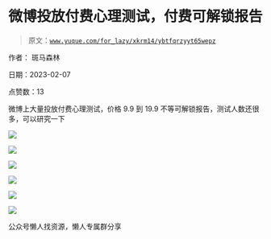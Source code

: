# 微博投放付费心理测试，付费可解锁报告

> 原文：[`www.yuque.com/for_lazy/xkrm14/ybtfqrzyyt65wepz`](https://www.yuque.com/for_lazy/xkrm14/ybtfqrzyyt65wepz)

作者： 斑马森林

日期：2023-02-07

点赞数：13

微博上大量投放付费心理测试，价格 9.9 到 19.9 不等可解锁报告，测试人数还很多，可以研究一下

![](img/63837ee5c4b0fe5145a953d7e95c4038.png)

![](img/ae8516b00f4829f98e2b35851c153fa8.png)

![](img/615723919785f69747f52d4af83875e7.png)

![](img/e5fa23d0621f82cc4ccc0cd90cc0a54c.png)

![](img/ceac39ea4d6c112142933247cc6c910c.png)

![](img/d22bd322a60065bcec7f47d10bdcd285.png)

公众号懒人找资源，懒人专属群分享

